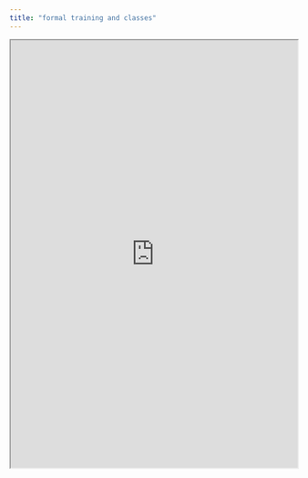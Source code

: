 ```yaml
---
title: "formal training and classes"
---
```



<iframe height="750" width="100%" src="https://ewelton.github.io/ktest/wiki.html#formal%20training%20and%20classes"></iframe>
